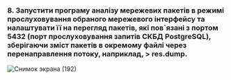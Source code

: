 ### 8. Запустити програму аналізу мережевих пакетів в режимі прослуховування обраного мережевого інтерфейсу та налаштувати її на перегляд пакетів, які пов`язані з портом 5432 (порт прослуховування запитів СКБД PostgreSQL), зберігаючи зміст пакетів в окремому файлі через перенаправлення потоку, наприклад, > res.dump.

![Снимок экрана (192)](https://github.com/oleksandrblazhko/ai-191-buriak/assets/145441728/f59264a2-edf4-4798-b1bc-9f48727007bc)
